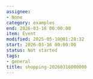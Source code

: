 ```yaml
---
assignee:
- None
category: examples
end: 2026-03-16 00:00:00
item: Event
modified: 2025-05-10@01:28:32
start: 2026-03-16 00:00:00
status: Not started
tags:
- general
title: shopping-20260316000000
---
```


